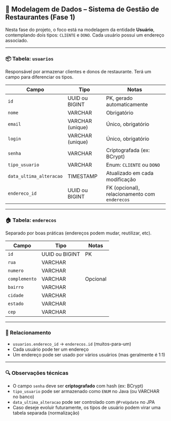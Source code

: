 ## 📃 Modelagem de Dados – Sistema de Gestão de Restaurantes (Fase 1)

Nesta fase do projeto, o foco está na modelagem da entidade **Usuário**, contemplando dois tipos: `CLIENTE` e `DONO`. Cada usuário possui um endereço associado.

---

### 📦 Tabela: `usuarios`

Responsável por armazenar clientes e donos de restaurante. Terá um campo para diferenciar os tipos.

| Campo                   | Tipo             | Notas                                         |
| ----------------------- | ---------------- | --------------------------------------------- |
| `id`                    | UUID ou BIGINT   | PK, gerado automaticamente                    |
| `nome`                  | VARCHAR          | Obrigatório                                   |
| `email`                 | VARCHAR (unique) | Único, obrigatório                            |
| `login`                 | VARCHAR (unique) | Único, obrigatório                            |
| `senha`                 | VARCHAR          | Criptografada (ex: BCrypt)                    |
| `tipo_usuario`          | VARCHAR          | Enum: `CLIENTE` ou `DONO`                     |
| `data_ultima_alteracao` | TIMESTAMP        | Atualizado em cada modificação                |
| `endereco_id`           | UUID ou BIGINT   | FK (opcional), relacionamento com `enderecos` |

---

### 🏠 Tabela: `enderecos`

Separado por boas práticas (endereços podem mudar, reutilizar, etc).

| Campo         | Tipo           | Notas    |
| ------------- | -------------- | -------- |
| `id`          | UUID ou BIGINT | PK       |
| `rua`         | VARCHAR        |          |
| `numero`      | VARCHAR        |          |
| `complemento` | VARCHAR        | Opcional |
| `bairro`      | VARCHAR        |          |
| `cidade`      | VARCHAR        |          |
| `estado`      | VARCHAR        |          |
| `cep`         | VARCHAR        |          |

---

### 🔄 Relacionamento

* `usuarios.endereco_id` → `enderecos.id` (muitos-para-um)
* Cada usuário pode ter um endereço
* Um endereço pode ser usado por vários usuários (mas geralmente é 1:1)

---

### 🔍 Observações técnicas

* O campo `senha` deve ser **criptografado** com hash (ex: BCrypt)
* `tipo_usuario` pode ser armazenado como `ENUM` no Java (ou VARCHAR no banco)
* `data_ultima_alteracao` pode ser controlado com `@PreUpdate` no JPA
* Caso deseje evoluir futuramente, os tipos de usuário podem virar uma tabela separada (normalização)
